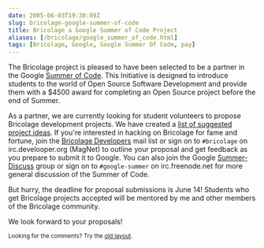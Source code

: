 ```yaml
--- 
date: 2005-06-03T19:38:09Z
slug: bricolage-google-summer-of-code
title: Bricolage a Google Summer of Code Project
aliases: [/bricolage/google_summer_of_code.html]
tags: [Bricolage, Google, Google Summer Of Code, pay]
---
```


<p>The Bricolage project is pleased to have been selected to be a partner in
the Google <a href=" http://code.google.com/summerofcode.html">Summer of
Code</a>.  This Initiative is designed to introduce students to the world of
Open Source Software Development and provide them with a $4500 award for
completing an Open Source project before the end of Summer.</p>

<p>As a partner, we are currently looking for student volunteers to propose
Bricolage development projects. We have created
a <a href="http://www.bricolage.cc/dev/summer_of_code/">list of suggested
project ideas</a>. If you're interested in hacking on Bricolage for fame and
fortune, join the <a href="http://www.bricolage.cc/support/lists/"
title="Bricolage Mail List Subscription">Bricolage Developers</a> mail list or
sign on to <code>#bricolage</code> on irc.develooper.org (MagNet) to outline
your proposal and get feedback as you prepare to submit it to Google. You can
also join the
Google <a
href="http://groups-beta.google.com/group/summer-discuss">Summer-Discuss</a>
group or sign on to <code>#google-summer</code> on irc.freenode.net for more
general discussion of the Summer of Code.</p>

<p>But hurry, the deadline for proposal submissions is June 14! Students who get Bricolage projects accepted will be mentored by me and other members of the Bricolage community.</p>

<p>We look forward to your proposals!</p>

<p class="past"><small>Looking for the comments? Try the <a rel="nofollow" href="//past.justatheory.com/bricolage/google_summer_of_code.html">old layout</a>.</small></p>


